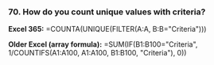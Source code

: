 ### 70. **How do you count unique values with criteria?**

**Excel 365:**
=COUNTA(UNIQUE(FILTER(A:A, B:B="Criteria")))

**Older Excel (array formula):**
=SUM(IF(B1:B100="Criteria", 1/COUNTIFS(A1:A100, A1:A100, B1:B100, "Criteria"), 0))

